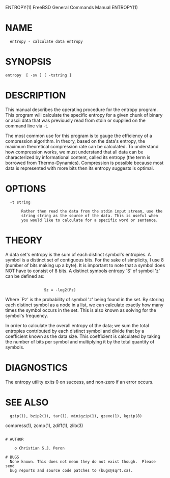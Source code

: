 ENTROPY(1)		FreeBSD General Commands Manual 	    ENTROPY(1)


# NAME
```
  entropy - calculate data entropy
```


# SYNOPSIS
```
entropy  [ -sv ] [ -tstring ]
```

# DESCRIPTION
  This manual describes the operating procedure for the entropy program.
  This program will calculate the specific entropy for a given chunk of
  binary or ascii data that was previously read from stdin or supplied on
  the command line via -t.

  The most common use for this program is to gauge the efficiency of a
  compression algorithm. In theory, based on the data's entropy, the
  maximum theoretical compression rate can be calculated.
  To understand how compression works, we must understand that all data
  can be characterized by informational content, called its entropy (the
  term is borrowed from Thermo-Dynamics).	Compression is possible
  because most data is represented with more bits then its entropy
  suggests is optimal.

# OPTIONS
```
  -t string
```
	       Rather then read the data from the stdin input stream, use the
	       string string as the source of the data. This is useful when
	       you would like to calculate for a specific word or sentence.
# THEORY

  A data set's entropy is the sum of each distinct symbol's entropies.  A
  symbol is a distinct set of contiguous bits. For the sake of
  simplicity, I use 8 (number of bits making up a byte). It is important
  to note that a symbol does NOT have to consist of 8 bits.  A distinct
  symbols entropy `S' of symbol 'z' can be defined as:

```

			     Sz = -log2(Pz)
```

  Where `Pz' is the probability of symbol 'z' being found in the set.  By
  storing each distinct symbol as a node in a list, we can calculate
  exactly how many times the symbol occurs in the set. This is also known
  as solving for the symbol's frequency.

  In order to calculate the overall entropy of the data; we sum the total
  entropies contributed by each distinct symbol and divide that by a
  coefficient known as the data size. This coefficient is calculated by
  taking the number of bits per symbol and multiplying it by the total
  quantity of symbols.

# DIAGNOSTICS
  The entropy utility exits 0 on success, and non-zero if an error
  occurs.

# SEE ALSO

```
  gzip(1), bzip2(1), tar(1), minigzip(1), gzexe(1), kgzip(8)
```
  compress(1), zcmp(1), zdiff(1), zlib(3)
```

# AUTHOR

	o Christian S.J. Peron

# BUGS
  None known. This does not mean they do not exist though.  Please send
  bug reports and source code patches to (bugs@sqrt.ca).
